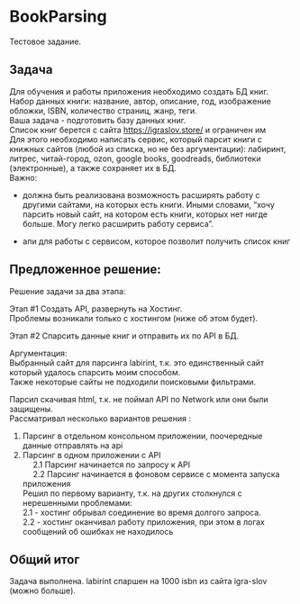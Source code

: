 # BookParsing 
Тестовое задание.

Задача  
---  

Для обучения и работы приложения необходимо создать БД книг.  
Набор данных книги: название, автор, описание, год, изображение обложки, ISBN, количество страниц, жанр, теги.  
Ваша задача - подготовить базу данных книг.   
Список книг берется с сайта https://igraslov.store/ и ограничен им  
Для этого необходимо написать сервис, который парсит книги с книжных сайтов (любой из списка, но не без аргументации): 
лабиринт, литрес, читай-город, ozon, google books, goodreads, библиотеки (электронные), а также сохраняет их в БД.  
Важно:
* должна быть реализована возможность расширять работу с другими сайтами, на которых есть книги.
Иными словами, “хочу парсить новый сайт, на котором есть книги, которых нет нигде больше. 
Могу легко расширить работу сервиса”.  

* апи для работы с сервисом, которое позволит получить список книг

Предложенное решение:  
---  

Решение задачи за два этапа:  

Этап #1 Создать API, развернуть на Хостинг.  
Проблемы возникали только с хостингом (ниже об этом будет).  

Этап #2 Спарсить данные книг и отправить их по API в БД.
  
Аргументация:  
Выбранный сайт для парсинга labirint, т.к. это единственный сайт который удалось спарсить моим способом.  
Также некоторые сайты не подходили поисковыми фильтрами.  

Парсил скачивая html, т.к. не поймал API по Network или они были защищены.   
Рассматривал несколько вариантов решения :  
 1. Парсинг в отдельном консольном приложении, поочередные данные отправлять на api  
 2. Парсинг в одном приложении с API  
&emsp; 2.1 Парсинг начинается по запросу к API  
&emsp; 2.2 Парсинг начинается в фоновом сервисе с момента запуска приложения   
Решил по первому варианту, т.к. на других столкнулся с нерешенными проблемами:  
2.1 - хостинг обрывал соединение во время долгого запроса.  
2.2 - хостинг оканчивал работу приложения, при этом в логах сообщений об ошибках не находилось  
  
Общий итог  
---
Задача выполнена. labirint спаршен на 1000 isbn из сайта igra-slov (можно больше).

